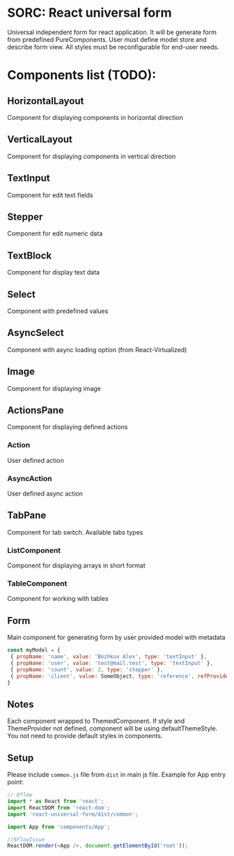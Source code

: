 # SORC: React universal form
Universal independent form for react application.
It will be generate form from predefined PureComponents.
User must define model store and describe form view.
All styles must be reconfigurable for end-user needs.

# Components list (TODO):
## HorizontalLayout
Component for displaying components in horizontal direction

## VerticalLayout
Component for displaying components in vertical direction

## TextInput 
Component for edit text fields

## Stepper 
Component for edit numeric data

## TextBlock 
Component for display text data

## Select 
Component with predefined values

## AsyncSelect 
Component with async loading option (from React-Virtualized)

## Image 
Component for displaying image

## ActionsPane 
Component for displaying defined actions

### Action 
User defined action

### AsyncAction 
User defined async action

## TabPane 
Component for tab switch. Available tabs types

### ListComponent 
Component for displaying arrays in short format

### TableComponent 
Component for working with tables

## Form 
Main component for generating form by user provided model with metadata

```javascript
const myModel = {
 { propName: 'name', value: 'Bozhkov Alex', type: 'textInput' },
 { propName: 'user', value: 'test@mail.test', type: 'textInput' },
 { propName: 'count', value: 2, type: 'stepper' },
 { propName: 'client', value: SomeObject, type: 'reference', refProvider: Provider },
}
```

## Notes

Each component wrapped to ThemedComponent. If style and ThemeProvider not defined,
component will be using defaultThemeStyle. You not need to provide default styles in components.

## Setup
Please include `common.js` file from `dist` in main js file. Example for App entry point:
```javascript
// @flow
import * as React from 'react';
import ReactDOM from 'react-dom';
import 'react-universal-form/dist/common';

import App from 'components/App';

//$FlowIssue
ReactDOM.render(<App />, document.getElementById('root'));
``` 